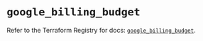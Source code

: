 # `google_billing_budget`

Refer to the Terraform Registry for docs: [`google_billing_budget`](https://registry.terraform.io/providers/hashicorp/google-beta/6.20.0/docs/resources/google_billing_budget).

